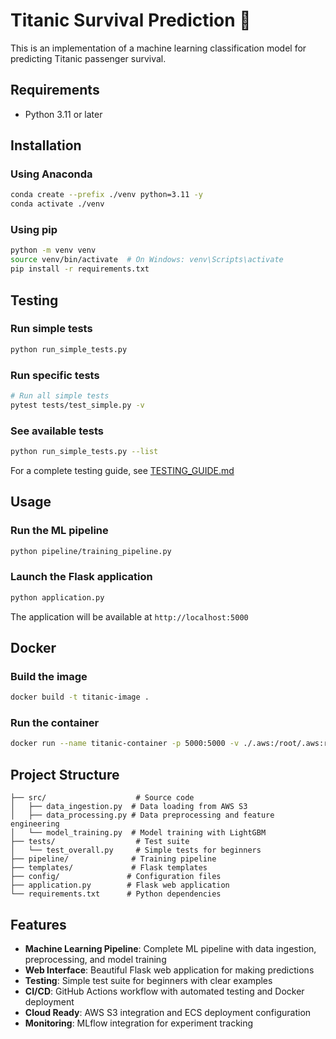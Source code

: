 # Titanic Survival Prediction 🚢

This is an implementation of a machine learning classification model for predicting Titanic passenger survival.

## Requirements
- Python 3.11 or later

## Installation 

### Using Anaconda
```bash
conda create --prefix ./venv python=3.11 -y
conda activate ./venv
```

### Using pip
```bash
python -m venv venv
source venv/bin/activate  # On Windows: venv\Scripts\activate
pip install -r requirements.txt
```

## Testing

### Run simple tests
```bash
python run_simple_tests.py
```

### Run specific tests
```bash
# Run all simple tests
pytest tests/test_simple.py -v

```

### See available tests
```bash
python run_simple_tests.py --list
```

For a complete testing guide, see [TESTING_GUIDE.md](TESTING_GUIDE.md)

## Usage

### Run the ML pipeline
```bash
python pipeline/training_pipeline.py
```

### Launch the Flask application
```bash
python application.py
```

The application will be available at `http://localhost:5000`

## Docker

### Build the image
```bash
docker build -t titanic-image .
```

### Run the container
```bash
docker run --name titanic-container -p 5000:5000 -v ./.aws:/root/.aws:ro titanic-image
```

## Project Structure

```
├── src/                    # Source code
│   ├── data_ingestion.py  # Data loading from AWS S3
│   ├── data_processing.py # Data preprocessing and feature engineering
│   └── model_training.py  # Model training with LightGBM
├── tests/                  # Test suite
│   └── test_overall.py     # Simple tests for beginners
├── pipeline/              # Training pipeline
├── templates/             # Flask templates
├── config/               # Configuration files
├── application.py        # Flask web application
└── requirements.txt      # Python dependencies
```

## Features

- **Machine Learning Pipeline**: Complete ML pipeline with data ingestion, preprocessing, and model training
- **Web Interface**: Beautiful Flask web application for making predictions
- **Testing**: Simple test suite for beginners with clear examples
- **CI/CD**: GitHub Actions workflow with automated testing and Docker deployment
- **Cloud Ready**: AWS S3 integration and ECS deployment configuration
- **Monitoring**: MLflow integration for experiment tracking
